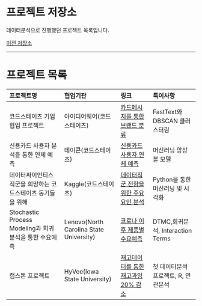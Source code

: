 # 프로젝트 저장소

데이터분석으로 진행했던 프로젝트 목록입니다.

[이전 저장소](https://github.com/xper100/Project_raw)

---

# 프로젝트 목록

|프로젝트명|협업기관|링크|특이사항
|:---|:---|:---|:---|
|코드스테이츠 기업협업 프로젝트|아이디어웨어(코드스테이츠)|[카드메시지를 통한 브랜드 분류](https://xper100.tistory.com/59)| FastText와 DBSCAN 클러스터링
|신용카드 사용자 분석을 통한 연체 예측|데이콘(코드스테이츠)| [신용카드 사용자 연체 예측](https://github.com/xper100/Projects/tree/main/creditcard_overdue)|머신러닝 앙상블 모델
|데이터싸이언티스 직군을 희망하는 코드스테이츠 동기들을 위해|Kaggle(코드스테이츠)|[데이터직군 전향을 위한 주요요인 분석](https://github.com/xper100/Projects/tree/main/HR_analytics)|Python을 통한 머신러닝 및 시각화
|Stochastic Process Modeling과 회귀분석을 통한 수요예측 |Lenovo(North Carolina State University)  |[코로나 이후 제품별 수요예측](https://xper100.tistory.com/14)|DTMC,회귀분석, Interaction Terms
|캡스톤 프로젝트| HyVee(Iowa State University)|  [재고데이터를 통한 재고과잉 20% 감소](https://xper100.tistory.com/3?category=922205)|첫 데이터분석 프로젝트, R, 연관분석|



